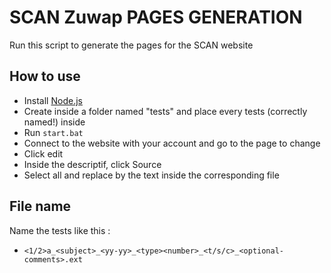 # SCAN Zuwap PAGES GENERATION

Run this script to generate the pages for the SCAN website

## How to use

 - Install [Node.js](https://nodejs.org/en/download/)
 - Create inside a folder named "tests" and place every tests (correctly named!) inside
 - Run `start.bat`
 - Connect to the website with your account and go to the page to change
 - Click edit 
 - Inside the descriptif, click Source
 - Select all and replace by the text inside the corresponding file
 
## File name

Name the tests like this : 
 - `<1/2>a_<subject>_<yy-yy>_<type><number>_<t/s/c>_<optional-comments>.ext`

